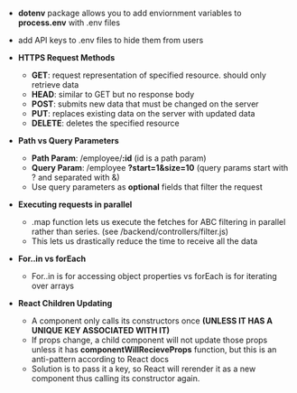 - **dotenv** package allows you to add enviornment variables to **process.env** with .env files
- add API keys to .env files to hide them from users
- **HTTPS Request Methods**
    - **GET**: request representation of specified resource. should only retrieve data  
    - **HEAD**: similar to GET but no response body
    - **POST**: submits new data that must be changed on the server
    - **PUT**: replaces existing data on the server with updated data
    - **DELETE**: deletes the specified resource
      
- **Path vs Query Parameters**
    - **Path Param**: /employee/**:id** (id is a path param)
    - **Query Param**: /employee **?start=1&size=10** (query params start with ? and separated with &)
    - Use query parameters as **optional** fields that filter the request 

- **Executing requests in parallel**
    - .map function lets us execute the fetches for ABC filtering in parallel rather than series. (see /backend/controllers/filter.js)
    - This lets us drastically reduce the time to receive all the data

- **For..in vs forEach**
    - For..in is for accessing object properties vs forEach is for iterating over arrays

- **React Children Updating**
    - A component only calls its constructors once **(UNLESS IT HAS A UNIQUE KEY ASSOCIATED WITH IT)**
    - If props change, a child component will not update those props unless it has **componentWillRecieveProps** function, but this is an anti-pattern according to React docs
    - Solution is to pass it a key, so React will rerender it as a new component thus calling its constructor again.